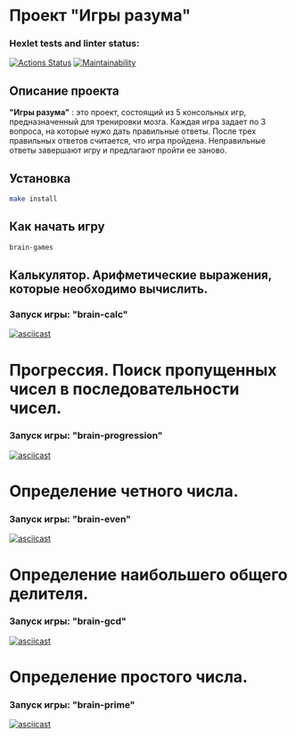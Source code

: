 # Проект "Игры разума"

### Hexlet tests and linter status:
[![Actions Status](https://github.com/tychka89/python-project-49/actions/workflows/hexlet-check.yml/badge.svg)](https://github.com/tychka89/python-project-49/actions)
[![Maintainability](https://api.codeclimate.com/v1/badges/2ede75faa1d68d2f3f60/maintainability)](https://codeclimate.com/github/tychka89/python-project-49/maintainability)

## Описание проекта
__"Игры разума"__ : это проект, состоящий из 5 консольных игр, предназначенный для тренировки мозга. 
Каждая игра задает по 3 вопроса, на которые нужо дать правильные ответы.
После трех правильных ответов считается, что игра пройдена. Неправильные ответы завершают игру и предлагают пройти ее заново.

## Установка
```bash
make install
```

## Как начать игру
```bash
brain-games
```

## Калькулятор. Арифметические выражения, которые необходимо вычислить.
### Запуск игры: __"brain-calc"__
[![asciicast](https://asciinema.org/a/f9W9Np3ou1D8tCOEaBHyD898X.svg)](https://asciinema.org/a/f9W9Np3ou1D8tCOEaBHyD898X)

# Прогрессия. Поиск пропущенных чисел в последовательности чисел.
### Запуск игры: __"brain-progression"__
[![asciicast](https://asciinema.org/a/0y7ycjwvpCEq1tQvZCM6C3iBL.svg)](https://asciinema.org/a/0y7ycjwvpCEq1tQvZCM6C3iBL)

# Определение четного числа.
### Запуск игры: __"brain-even"__
[![asciicast](https://asciinema.org/a/bGvwRXg4IKmeHAL0qXE4osk7d.svg)](https://asciinema.org/a/bGvwRXg4IKmeHAL0qXE4osk7d)

# Определение наибольшего общего делителя.
### Запуск игры: __"brain-gcd"__
[![asciicast](https://asciinema.org/a/J5Yy3NCDx9xK6iE1G3hqLjD0q.svg)](https://asciinema.org/a/J5Yy3NCDx9xK6iE1G3hqLjD0q)

# Определение простого числа.
### Запуск игры: __"brain-prime"__
[![asciicast](https://asciinema.org/a/9YYsFCrBbkA2OYlU4kYgJmixz.svg)](https://asciinema.org/a/9YYsFCrBbkA2OYlU4kYgJmixz)